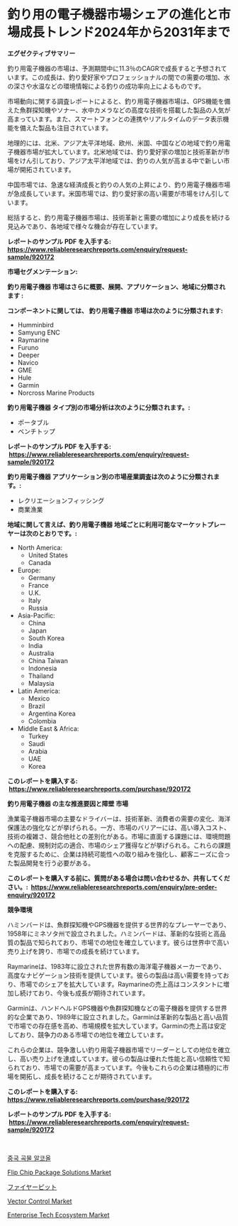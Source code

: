 <p><h1>釣り用の電子機器市場シェアの進化と市場成長トレンド2024年から2031年まで</h1></p><p><strong>エグゼクティブサマリー</strong></p>
<p><p>釣り用電子機器の市場は、予測期間中に11.3％のCAGRで成長すると予想されています。この成長は、釣り愛好家やプロフェッショナルの間での需要の増加、水の深さや水温などの環境情報による釣りの成功率向上によるものです。</p><p>市場動向に関する調査レポートによると、釣り用電子機器市場は、GPS機能を備えた魚群探知機やソナー、水中カメラなどの高度な技術を搭載した製品の人気が高まっています。また、スマートフォンとの連携やリアルタイムのデータ表示機能を備えた製品も注目されています。</p><p>地理的には、北米、アジア太平洋地域、欧州、米国、中国などの地域で釣り用電子機器市場が拡大しています。北米地域では、釣り愛好家の増加と技術革新が市場をけん引しており、アジア太平洋地域では、釣りの人気が高まる中で新しい市場が開拓されています。</p><p>中国市場では、急速な経済成長と釣りの人気の上昇により、釣り用電子機器市場が急成長しています。米国市場では、釣り愛好家の高い需要が市場をけん引しています。</p><p>総括すると、釣り用電子機器市場は、技術革新と需要の増加により成長を続ける見込みであり、各地域で様々な機会が存在しています。</p></p>
<p><strong>レポートのサンプル PDF を入手する: <a href="https://www.reliableresearchreports.com/enquiry/request-sample/920172">https://www.reliableresearchreports.com/enquiry/request-sample/920172</a></strong></p>
<p><strong>市場セグメンテーション:</strong></p>
<p><strong> 釣り用電子機器 市場はさらに概要、展開、アプリケーション、地域に分類されます :</strong></p>
<p><strong>コンポーネントに関しては、 釣り用電子機器 市場は次のように分類されます: &nbsp;</strong></p>
<p><ul><li>Humminbird</li><li>Samyung ENC</li><li>Raymarine</li><li>Furuno</li><li>Deeper</li><li>Navico</li><li>GME</li><li>Hule</li><li>Garmin</li><li>Norcross Marine Products</li></ul></p>
<p><strong> 釣り用電子機器 タイプ別の市場分析は次のように分類されます。:</strong></p>
<p><ul><li>ポータブル</li><li>ベンチトップ</li></ul></p>
<p><strong>レポートのサンプル PDF を入手する: &nbsp;<a href="https://www.reliableresearchreports.com/enquiry/request-sample/920172">https://www.reliableresearchreports.com/enquiry/request-sample/920172</a></strong></p>
<p><strong> 釣り用電子機器 アプリケーション別の市場産業調査は次のように分類されます。:</strong></p>
<p><ul><li>レクリエーションフィッシング</li><li>商業漁業</li></ul></p>
<p><strong>地域に関して言えば、釣り用電子機器 地域ごとに利用可能なマーケットプレーヤーは次のとおりです。:</strong></p>
<p><ul>
    <li>
        North America:
        <ul>
            <li>United States</li>
            <li>Canada</li>
        </ul>
    </li>
    <li>
        Europe:
        <ul>
            <li>Germany</li>
            <li>France</li>
            <li>U.K.</li>
            <li>Italy</li>
            <li>Russia</li>
        </ul>
    </li>
    <li>
        Asia-Pacific:
        <ul>
            <li>China</li>
            <li>Japan</li>
            <li>South Korea</li>
            <li>India</li>
            <li>Australia</li>
            <li>China Taiwan</li>
            <li>Indonesia</li>
            <li>Thailand</li>
            <li>Malaysia</li>
        </ul>
    </li>
    <li>
        Latin America:
        <ul>
            <li>Mexico</li>
            <li>Brazil</li>
            <li>Argentina Korea</li>
            <li>Colombia</li>
        </ul>
    </li>
    <li>
        Middle East & Africa:
        <ul>
            <li>Turkey</li>
            <li>Saudi</li>
            <li>Arabia</li>
            <li>UAE</li>
            <li>Korea</li>
        </ul>
    </li>
    </ul></p>
<p><strong>このレポートを購入する: &nbsp;<a href="https://www.reliableresearchreports.com/purchase/920172">https://www.reliableresearchreports.com/purchase/920172</a></strong></p>
<p><strong>釣り用電子機器 の主な推進要因と障壁 市場</strong></p>
<p><p>漁業電子機器市場の主要なドライバーは、技術革新、消費者の需要の変化、海洋保護法の強化などが挙げられる。一方、市場のバリアーには、高い導入コスト、技術の複雑さ、競合他社との差別化がある。市場に直面する課題には、環境問題への配慮、規制対応の適合、市場のシェア獲得などが挙げられる。これらの課題を克服するために、企業は持続可能性への取り組みを強化し、顧客ニーズに合った製品開発を行う必要がある。</p></p>
<p><strong>このレポートを購入する前に、質問がある場合は問い合わせるか、共有してください。:&nbsp; <a href="https://www.reliableresearchreports.com/enquiry/pre-order-enquiry/920172">https://www.reliableresearchreports.com/enquiry/pre-order-enquiry/920172</a></strong></p>
<p><strong>競争環境</strong></p>
<p><p>ハミンバードは、魚群探知機やGPS機器を提供する世界的なプレーヤーであり、1958年にミネソタ州で設立されました。ハミンバードは、革新的な技術と高品質の製品で知られており、市場での地位を確立しています。彼らは世界中で高い売り上げを誇り、市場での成長を続けています。</p><p>Raymarineは、1983年に設立された世界有数の海洋電子機器メーカーであり、高度なナビゲーション技術を提供しています。彼らの製品は高い需要を持っており、市場でのシェアを拡大しています。Raymarineの売上高はコンスタントに増加し続けており、今後も成長が期待されています。</p><p>Garminは、ハンドヘルドGPS機器や魚群探知機などの電子機器を提供する世界的な企業であり、1989年に設立されました。Garminは革新的な製品と高い品質で市場での存在感を高め、市場規模を拡大しています。Garminの売上高は安定しており、競争力のある市場での地位を確立しています。</p><p>これらの企業は、競争激しい釣り用電子機器市場でリーダーとしての地位を確立し、高い売り上げを達成しています。彼らの製品は優れた性能と高い信頼性で知られており、市場での需要が高まっています。今後もこれらの企業は積極的に市場を開拓し、成長を続けることが期待されています。</p></p>
<p><strong>このレポートを購入する: &nbsp; <a href="https://www.reliableresearchreports.com/purchase/920172">https://www.reliableresearchreports.com/purchase/920172</a></strong></p>
<p><strong>レポートのサンプル PDF を入手する: &nbsp;<a href="https://www.reliableresearchreports.com/enquiry/request-sample/920172">https://www.reliableresearchreports.com/enquiry/request-sample/920172</a></strong><strong></strong></p>
<p>&nbsp;</p>
<p><p><a href="https://github.com/hxzi07639916/Market-Research-Report-List-1/blob/main/9456724187215.md">중국 곡물 알코올</a></p><p><a href="https://view.publitas.com/reportprime-1/flip-chip-package-solutions-market-size-and-examines-its-market-scope-with-a-primary-focus-on-growth-opportunities-and-forecasted-trends-spanning-from-2024-to-2031/">Flip Chip Package Solutions Market</a></p><p><a href="https://github.com/ihabdkwlxs948/Market-Research-Report-List-1/blob/main/1488495187340.md">ファイヤーピット</a></p><p><a href="https://github.com/mabutironaldo/Market-Research-Report-List-3/blob/main/vector-control-market.md">Vector Control Market</a></p><p><a href="https://rainy-horn-d69.notion.site/Enterprise-Tech-Ecosystem-Market-Size-Growing-and-Forecasted-for-period-from-2024-2031-and-provide-b1a9b8ef6e224eeab6812e98a8de0d40">Enterprise Tech Ecosystem Market</a></p></p>